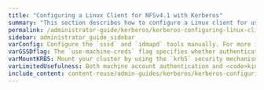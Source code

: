 ```yaml
---
title: "Configuring a Linux Client for NFSv4.1 with Kerberos"
summary: "This section describes how to configure a Linux client for using NFSv4.1 with Kerberos."
permalink: /administrator-guide/kerberos/kerberos-configuring-linux-client.html
sidebar: administrator_guide_sidebar
varConfig: Configure the `sssd` and `idmapd` tools manually. For more information, see [Mapping External Identities to Linux Identities](#mapping-external-identities-to-linux-identities).
varGSSDflag: The `use-machine-creds` flag specifies whether authentication uses machine credentials when `sudo mount` is invoked for NFSv4.1 with Kerberos.
varMountKRB5: Mount your cluster by using the `krb5` security mechanism. For example&#58;
varLimitedUsefulness: Both machine account authentication and <code>kinit</code> have limited usefulness because they limit the mount point to a single authenticated user. Between the two authentication options, <code>kinit</code> has an advantage because of the way it handles ID mapping.
include_content: content-reuse/admin-guides/kerberos/kerberos-configuring-linux-client.md
---
```


